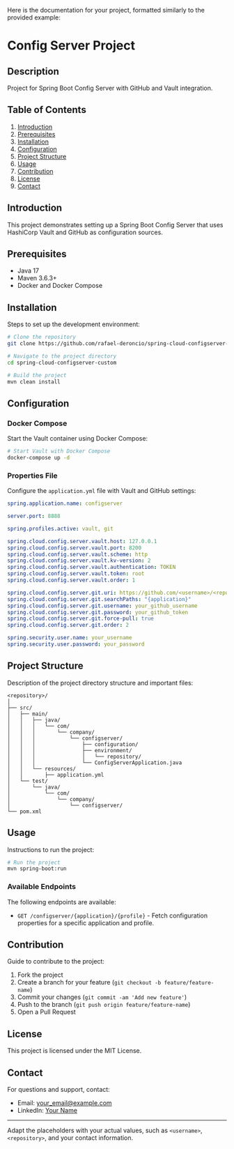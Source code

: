 Here is the documentation for your project, formatted similarly to the provided example:

# Config Server Project

## Description
Project for Spring Boot Config Server with GitHub and Vault integration.

## Table of Contents
1. [Introduction](#introduction)
2. [Prerequisites](#prerequisites)
3. [Installation](#installation)
4. [Configuration](#configuration)
5. [Project Structure](#project-structure)
6. [Usage](#usage)
7. [Contribution](#contribution)
8. [License](#license)
9. [Contact](#contact)

## Introduction
This project demonstrates setting up a Spring Boot Config Server that uses HashiCorp Vault and GitHub as configuration sources.

## Prerequisites
- Java 17
- Maven 3.6.3+
- Docker and Docker Compose

## Installation
Steps to set up the development environment:

```bash
# Clone the repository
git clone https://github.com/rafael-deroncio/spring-cloud-configserver-custom.git

# Navigate to the project directory
cd spring-cloud-configserver-custom

# Build the project
mvn clean install
```

## Configuration

### Docker Compose
Start the Vault container using Docker Compose:

```bash
# Start Vault with Docker Compose
docker-compose up -d
```

### Properties File
Configure the `application.yml` file with Vault and GitHub settings:

```yaml
spring.application.name: configserver

server.port: 8888

spring.profiles.active: vault, git

spring.cloud.config.server.vault.host: 127.0.0.1
spring.cloud.config.server.vault.port: 8200
spring.cloud.config.server.vault.scheme: http
spring.cloud.config.server.vault.kv-version: 2
spring.cloud.config.server.vault.authentication: TOKEN
spring.cloud.config.server.vault.token: root
spring.cloud.config.server.vault.order: 1

spring.cloud.config.server.git.uri: https://github.com/<username>/<repository>
spring.cloud.config.server.git.searchPaths: "{application}"
spring.cloud.config.server.git.username: your_github_username
spring.cloud.config.server.git.password: your_github_token
spring.cloud.config.server.git.force-pull: true
spring.cloud.config.server.git.order: 2

spring.security.user.name: your_username
spring.security.user.password: your_password
```

## Project Structure
Description of the project directory structure and important files:

```
<repository>/
│
├── src/
│   ├── main/
│   │   ├── java/
│   │   │   └── com/
│   │   │       └── company/
│   │   │           └── configserver/
│   │   │               ├── configuration/
│   │   │               ├── environment/
│   │   │               │   └── repository/
│   │   │               └── ConfigServerApplication.java
│   │   └── resources/
│   │       ├── application.yml
│   └── test/
│       └── java/
│           └── com/
│               └── company/
│                   └── configserver/
└── pom.xml
```

## Usage
Instructions to run the project:

```bash
# Run the project
mvn spring-boot:run
```

### Available Endpoints
The following endpoints are available:

- `GET /configserver/{application}/{profile}` - Fetch configuration properties for a specific application and profile.

## Contribution
Guide to contribute to the project:

1. Fork the project
2. Create a branch for your feature (`git checkout -b feature/feature-name`)
3. Commit your changes (`git commit -am 'Add new feature'`)
4. Push to the branch (`git push origin feature/feature-name`)
5. Open a Pull Request

## License
This project is licensed under the MIT License.

## Contact
For questions and support, contact:
- Email: [your_email@example.com](mailto:your_email@example.com)
- LinkedIn: [Your Name](https://linkedin.com/in/your-profile)

---

Adapt the placeholders with your actual values, such as `<username>`, `<repository>`, and your contact information.
